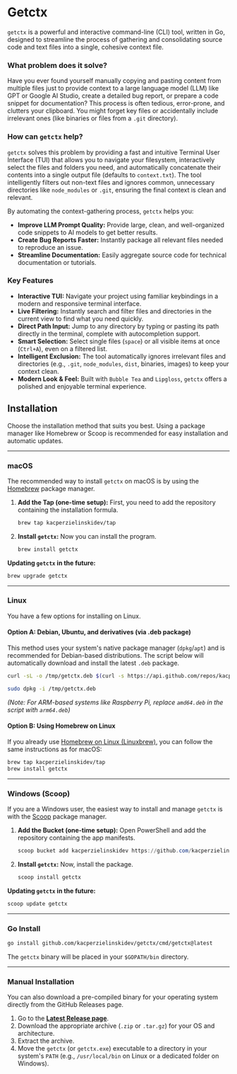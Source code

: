 # Getctx

`getctx` is a powerful and interactive command-line (CLI) tool, written in Go, designed to streamline the process of gathering and consolidating source code and text files into a single, cohesive context file.

### What problem does it solve?

Have you ever found yourself manually copying and pasting content from multiple files just to provide context to a large language model (LLM) like GPT or Google AI Studio, create a detailed bug report, or prepare a code snippet for documentation? This process is often tedious, error-prone, and clutters your clipboard. You might forget key files or accidentally include irrelevant ones (like binaries or files from a `.git` directory).

### How can `getctx` help?

`getctx` solves this problem by providing a fast and intuitive Terminal User Interface (TUI) that allows you to navigate your filesystem, interactively select the files and folders you need, and automatically concatenate their contents into a single output file (defaults to `context.txt`). The tool intelligently filters out non-text files and ignores common, unnecessary directories like `node_modules` or `.git`, ensuring the final context is clean and relevant.

By automating the context-gathering process, `getctx` helps you:

- **Improve LLM Prompt Quality:** Provide large, clean, and well-organized code snippets to AI models to get better results.
- **Create Bug Reports Faster:** Instantly package all relevant files needed to reproduce an issue.
- **Streamline Documentation:** Easily aggregate source code for technical documentation or tutorials.

### Key Features

- **Interactive TUI:** Navigate your project using familiar keybindings in a modern and responsive terminal interface.
- **Live Filtering:** Instantly search and filter files and directories in the current view to find what you need quickly.
- **Direct Path Input:** Jump to any directory by typing or pasting its path directly in the terminal, complete with autocompletion support.
- **Smart Selection:** Select single files (`space`) or all visible items at once (`Ctrl+A`), even on a filtered list.
- **Intelligent Exclusion:** The tool automatically ignores irrelevant files and directories (e.g., `.git`, `node_modules`, `dist`, binaries, images) to keep your context clean.
- **Modern Look & Feel:** Built with `Bubble Tea` and `Lipgloss`, `getctx` offers a polished and enjoyable terminal experience.

## Installation

Choose the installation method that suits you best. Using a package manager like Homebrew or Scoop is recommended for easy installation and automatic updates.

---

### macOS

The recommended way to install `getctx` on macOS is by using the [Homebrew](https://brew.sh/) package manager.

1.  **Add the Tap (one-time setup):**
    First, you need to add the repository containing the installation formula.

    ```sh
    brew tap kacperzielinskidev/tap
    ```

2.  **Install `getctx`:**
    Now you can install the program.

    ```sh
    brew install getctx
    ```

**Updating `getctx` in the future:**

```sh
brew upgrade getctx
```

---

### Linux

You have a few options for installing on Linux.

#### Option A: Debian, Ubuntu, and derivatives (via .deb package)

This method uses your system's native package manager (`dpkg`/`apt`) and is recommended for Debian-based distributions. The script below will automatically download and install the latest `.deb` package.

```sh
curl -sL -o /tmp/getctx.deb $(curl -s https://api.github.com/repos/kacperzielinskidev/getctx/releases/latest | grep "browser_download_url.*amd64.deb" | cut -d '"' -f 4)
```

```sh
sudo dpkg -i /tmp/getctx.deb
```

_(Note: For ARM-based systems like Raspberry Pi, replace `amd64.deb` in the script with `arm64.deb`)_

#### Option B: Using Homebrew on Linux

If you already use [Homebrew on Linux (Linuxbrew)](https://docs.brew.sh/Homebrew-on-Linux), you can follow the same instructions as for macOS:

```sh
brew tap kacperzielinskidev/tap
brew install getctx
```

---

### Windows (Scoop)

If you are a Windows user, the easiest way to install and manage `getctx` is with the [Scoop](https://scoop.sh/) package manager.

1.  **Add the Bucket (one-time setup):**
    Open PowerShell and add the repository containing the app manifests.

    ```powershell
    scoop bucket add kacperzielinskidev https://github.com/kacperzielinskidev/scoop-bucket.git
    ```

2.  **Install `getctx`:**
    Now, install the package.

    ```powershell
    scoop install getctx
    ```

**Updating `getctx` in the future:**

```powershell
scoop update getctx
```

---

### Go Install

```sh
go install github.com/kacperzielinskidev/getctx/cmd/getctx@latest
```

The `getctx` binary will be placed in your `$GOPATH/bin` directory.

---

### Manual Installation

You can also download a pre-compiled binary for your operating system directly from the GitHub Releases page.

1.  Go to the [**Latest Release page**](https://github.com/kacperzielinskidev/getctx/releases/latest).
2.  Download the appropriate archive (`.zip` or `.tar.gz`) for your OS and architecture.
3.  Extract the archive.
4.  Move the `getctx` (or `getctx.exe`) executable to a directory in your system's `PATH` (e.g., `/usr/local/bin` on Linux or a dedicated folder on Windows).



